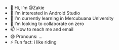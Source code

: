 - 👋 Hi, I’m @Zakie
- 👀 I’m interested in Android Studio  
- 🌱 I’m currently learning in Mercubuana University
- 💞️ I’m looking to collaborate on zero
- 📫 How to reach me and email
- 😄 Pronouns: ...
- ⚡ Fun fact: i like riding

<!---
Zakieas/Zakieas is a ✨ special ✨ repository because its `README.md` (this file) appears on your GitHub profile.
You can click the Preview link to take a look at your changes.
--->
